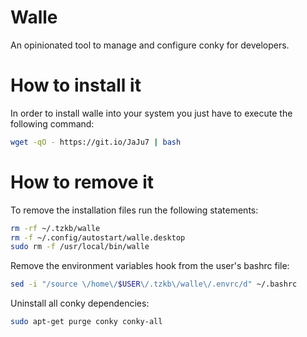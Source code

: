 # Walle

An opinionated tool to manage and configure conky for developers.

# How to install it

In order to install walle into your system you just have to execute the following command:

```sh
wget -qO - https://git.io/JaJu7 | bash
```

# How to remove it

To remove the installation files run the following statements:

```sh
rm -rf ~/.tzkb/walle
rm -f ~/.config/autostart/walle.desktop
sudo rm -f /usr/local/bin/walle
```

Remove the environment variables hook from the user's bashrc file:

```sh
sed -i "/source \/home\/$USER\/.tzkb\/walle\/.envrc/d" ~/.bashrc
```

Uninstall all conky dependencies:

```sh
sudo apt-get purge conky conky-all
```